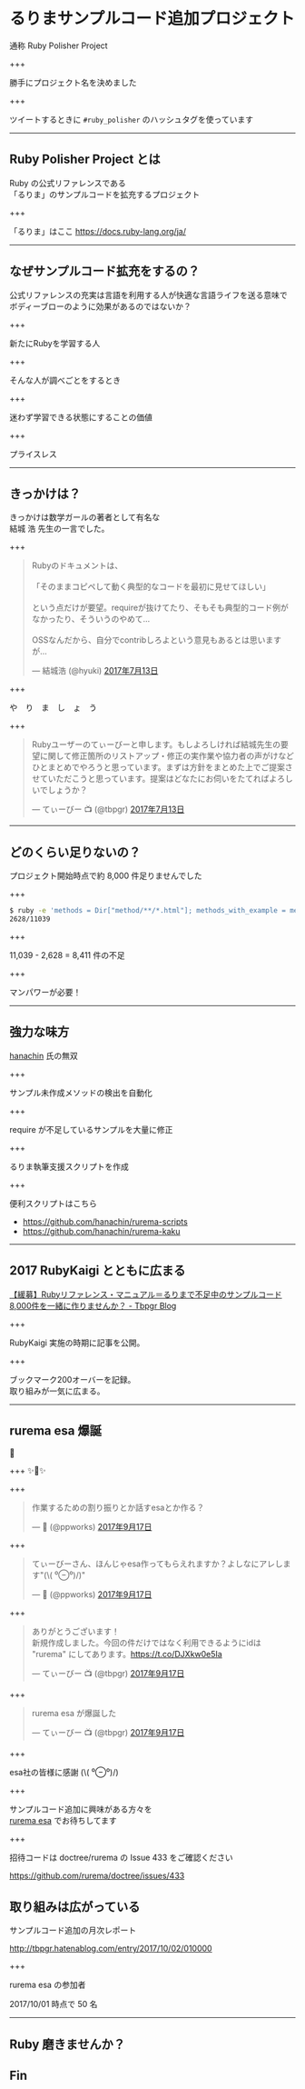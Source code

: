 # るりまサンプルコード追加プロジェクト
通称 Ruby Polisher Project

+++

勝手にプロジェクト名を決めました

+++

ツイートするときに `#ruby_polisher`
のハッシュタグを使っています

---

## Ruby Polisher Project とは
Ruby の公式リファレンスである  
「るりま」のサンプルコードを拡充するプロジェクト

+++

「るりま」はここ
https://docs.ruby-lang.org/ja/

---

## なぜサンプルコード拡充をするの？

公式リファレンスの充実は言語を利用する人が快適な言語ライフを送る意味で  
ボディーブローのように効果があるのではないか？

+++

新たにRubyを学習する人

+++

そんな人が調べごとをするとき

+++

迷わず学習できる状態にすることの価値

+++

プライスレス

---

## きっかけは？

きっかけは数学ガールの著者として有名な  
結城 浩 先生の一言でした。

+++

<blockquote class="twitter-tweet" data-lang="ja"><p lang="ja" dir="ltr">Rubyのドキュメントは、<br><br>「そのままコピペして動く典型的なコードを最初に見せてほしい」<br><br>という点だけが要望。requireが抜けてたり、そもそも典型的コード例がなかったり、そういうのやめて…<br><br>OSSなんだから、自分でcontribしろよという意見もあるとは思いますが…</p>&mdash; 結城浩 (@hyuki) <a href="https://twitter.com/hyuki/status/885435631802777601?ref_src=twsrc%5Etfw">2017年7月13日</a></blockquote>
<script async src="//platform.twitter.com/widgets.js" charset="utf-8"></script>

+++

や　り　ま　し　ょ　う

+++

<blockquote class="twitter-tweet" data-lang="ja"><p lang="ja" dir="ltr">Rubyユーザーのてぃーびーと申します。もしよろしければ結城先生の要望に関して修正箇所のリストアップ・修正の実作業や協力者の声がけなどひとまとめでやろうと思っています。まずは方針をまとめた上でご提案させていただこうと思っています。提案はどなたにお伺いをたてればよろしいでしょうか？</p>&mdash; てぃーびー 📺 (@tbpgr) <a href="https://twitter.com/tbpgr/status/885615106314326016?ref_src=twsrc%5Etfw">2017年7月13日</a></blockquote>
<script async src="//platform.twitter.com/widgets.js" charset="utf-8"></script>

---

## どのくらい足りないの？
プロジェクト開始時点で約 8,000 件足りませんでした

+++

```sh
$ ruby -e 'methods = Dir["method/**/*.html"]; methods_with_example = methods.select{|m| File.read(m).include?("<pre>") }; puts "#{methods_with_example.count}/#{methods.count}"'
2628/11039
```

+++

11,039 - 2,628 = 8,411 件の不足

+++

マンパワーが必要！

---

## 強力な味方

[hanachin](https://github.com/hanachin) 氏の無双

+++

サンプル未作成メソッドの検出を自動化

+++

require が不足しているサンプルを大量に修正

+++

るりま執筆支援スクリプトを作成

+++

便利スクリプトはこちら

* https://github.com/hanachin/rurema-scripts
* https://github.com/hanachin/rurema-kaku

---

## 2017 RubyKaigi とともに広まる
[【緩募】Rubyリファレンス・マニュアル＝るりまで不足中のサンプルコード8,000件を一緒に作りませんか？ - Tbpgr Blog](http://tbpgr.hatenablog.com/entry/2017/09/17/232557)

+++

RubyKaigi 実施の時期に記事を公開。

+++

ブックマーク200オーバーを記録。  
取り組みが一気に広まる。

---

## rurema esa 爆誕
🐣

+++
✨🐥✨

+++

<blockquote class="twitter-tweet" data-lang="ja"><p lang="ja" dir="ltr">作業するための割り振りとか話すesaとか作る？</p>&mdash; 🌈 (@ppworks) <a href="https://twitter.com/ppworks/status/909431453871509511?ref_src=twsrc%5Etfw">2017年9月17日</a></blockquote>
<script async src="//platform.twitter.com/widgets.js" charset="utf-8"></script>

+++

<blockquote class="twitter-tweet" data-lang="ja"><p lang="ja" dir="ltr">てぃーびーさん、ほんじゃesa作ってもらえれますか？よしなにアレします&quot;(\( ⁰⊖⁰)/)&quot;</p>&mdash; 🌈 (@ppworks) <a href="https://twitter.com/ppworks/status/909434452530536448?ref_src=twsrc%5Etfw">2017年9月17日</a></blockquote>
<script async src="//platform.twitter.com/widgets.js" charset="utf-8"></script>

+++

<blockquote class="twitter-tweet" data-lang="ja"><p lang="ja" dir="ltr">ありがとうございます！<br>新規作成しました。今回の件だけではなく利用できるようにidは &quot;rurema&quot; にしてあります。<a href="https://t.co/DJXkw0e5Ia">https://t.co/DJXkw0e5Ia</a></p>&mdash; てぃーびー 📺 (@tbpgr) <a href="https://twitter.com/tbpgr/status/909436976771735552?ref_src=twsrc%5Etfw">2017年9月17日</a></blockquote>
<script async src="//platform.twitter.com/widgets.js" charset="utf-8"></script>

+++

<blockquote class="twitter-tweet" data-lang="ja"><p lang="ja" dir="ltr">rurema esa が爆誕した</p>&mdash; てぃーびー 📺 (@tbpgr) <a href="https://twitter.com/tbpgr/status/909439178772946945?ref_src=twsrc%5Etfw">2017年9月17日</a></blockquote>
<script async src="//platform.twitter.com/widgets.js" charset="utf-8"></script>

+++

esa社の皆様に感謝 (\\( ⁰⊖⁰)/)

+++

サンプルコード追加に興味がある方々を  
[rurema esa](https://rurema.esa.io/) でお待ちしてます


+++

招待コードは doctree/rurema の Issue 433 をご確認ください

https://github.com/rurema/doctree/issues/433

## 取り組みは広がっている

サンプルコード追加の月次レポート

http://tbpgr.hatenablog.com/entry/2017/10/02/010000

+++

rurema esa の参加者

2017/10/01 時点で 50 名

---

## Ruby 磨きませんか？

## Fin
